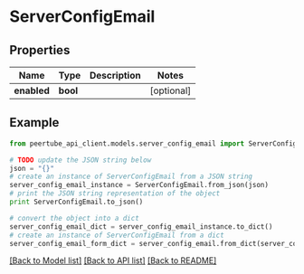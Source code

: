 # ServerConfigEmail


## Properties
Name | Type | Description | Notes
------------ | ------------- | ------------- | -------------
**enabled** | **bool** |  | [optional] 

## Example

```python
from peertube_api_client.models.server_config_email import ServerConfigEmail

# TODO update the JSON string below
json = "{}"
# create an instance of ServerConfigEmail from a JSON string
server_config_email_instance = ServerConfigEmail.from_json(json)
# print the JSON string representation of the object
print ServerConfigEmail.to_json()

# convert the object into a dict
server_config_email_dict = server_config_email_instance.to_dict()
# create an instance of ServerConfigEmail from a dict
server_config_email_form_dict = server_config_email.from_dict(server_config_email_dict)
```
[[Back to Model list]](../README.md#documentation-for-models) [[Back to API list]](../README.md#documentation-for-api-endpoints) [[Back to README]](../README.md)


